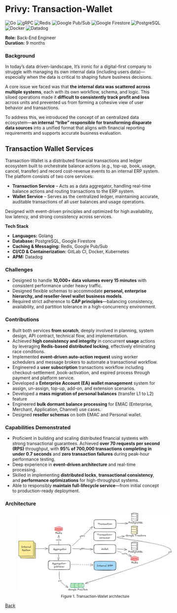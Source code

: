 # Privy: Transaction-Wallet

![Go](https://img.shields.io/badge/go-%2300ADD8.svg?style=for-the-badge&logo=go&logoColor=white)
![gRPC](https://img.shields.io/badge/gRPC-%23244b5a?style=for-the-badge&logoColor=%23244b5a)
![Redis](https://img.shields.io/badge/redis-%23DD0031.svg?style=for-the-badge&logo=redis&logoColor=white)
![Google Pub/Sub](https://img.shields.io/badge/googlepubsub-%234285F4?style=for-the-badge&logo=googlepubsub&logoColor=white)
![Google Firestore](https://img.shields.io/badge/firestore-%23f6881d?style=for-the-badge&logo=firebase&logoColor=white)
![PostgreSQL](https://img.shields.io/badge/postgres-%23316192.svg?style=for-the-badge&logo=postgresql&logoColor=white)
![Docker](https://img.shields.io/badge/docker-%230db7ed.svg?style=for-the-badge&logo=docker&logoColor=white)
![Datadog](https://img.shields.io/badge/datadog-%23632CA6.svg?style=for-the-badge&logo=datadog&logoColor=white)

<b>Role:</b> Back-End Engineer<br/>
<b>Duration:</b> 9 months

### Background

In today’s data driven-landscape, It’s ironic for a digital-first company to struggle with managing its own internal data (including users data)— especially when the data is critical to shaping future business decisions.

A core issue we faced was that <b>the internal data was scattered across multiple systems</b>, each with its own workflow, schema, and logic. This siloed operations made it <b>difficult to consistently track profit and loss</b> across units and prevented us from forming a cohesive view of user behavior and transactions.

To address this, we introduced the concept of an centralized data ecosystem—<b>an internal “tribe” responsible for transforming disparate data sources</b> into a unified format that aligns with  financial reporting requirements  and supports accurate business evaluation.

## Transaction Wallet Services

Transaction-Wallet is a distributed financial transactions and ledger ecosystem built to orchestrate balance actions (e.g., top-up, book, usage, cancel, transfer) and record cost-revenue events to an internal ERP system. The platform consists of two core services:

- <b>Transaction Service</b> – Acts as a data aggregator, handling real-time balance actions and routing transactions to the ERP system.
- <b>Wallet Service</b> – Serves as the centralized ledger, maintaining accurate, auditable transactions of all user balances and usage operations.

Designed with event-driven principles and optimized for high availability, low latency, and strong consistency across services.

<b>Tech Stack</b>

- <b>Languages:</b> Golang
- <b>Database:</b> PostgreSQL, Google Firestore
- <b>Caching & Messaging:</b> Redis, Google Pub/Sub
- <b>CI/CD & Containerization:</b> GitLab CI, Docker, Kubernetes
- <b>APM:</b> Datadog

### Challenges

- Designed  to handle <b>10,000+ data volumes every 15 minutes</b> with consistent performance under heavy traffic.
- Designed flexible schemas to accommodate <b>personal, enterprise hierarchy, and reseller-level wallet business models</b>.
- Required strict adherence to <b>CAP principles</b>—balancing consistency, availability, and partition tolerance in a high-concurrency environment.

### Contributions

- Built both services <b>from scratch</b>, deeply involved in planning, system design, API contract, technical flow, and implementation.
- Achieved <b>high consistency and integrity</b> in concurrent <b>usage</b> actions by leveraging <b>Redis-based distributed locking</b>, effectively eliminating race conditions.
- Implemented <b>event-driven auto-action request</b> using worker schedulers and message brokers to automate a transactional workflow.
- Engineered a <b>user subscription</b> transactions workflow including checkout-settlement ,book-activation, and expired process through payment and platform service.
- Developed a <b>Enterprise Account (EA) wallet management</b> system for assign, un-assign, top-up, add-on, and extension scenarios.
- Developed a <b>mass migration of personal balances</b> (transfer L1 to L2) feature
- Engineered <b>bulk dormant balance processing</b> for EMAC (Enterprise, Merchant, Application, Channel) use cases.
- Designed <b>reseller schemas</b> on both EMAC and Personal wallet.

### Capabilities Demonstrated

- Proficient in building and scaling distributed financial systems with strong transactional guarantees. Achieved <b>over 70 requests per second (RPS)</b> throughput, with <b>95% of 700,000 transactions completing in under 0.7 seconds</b> and <b>zero transaction failures</b> during peak-hour performance testing.
- Deep experience in <b>event-driven architecture</b> and real-time processing.
- Skilled in implementing <b>distributed locks</b>, <b>transactional consistency</b>, and <b>performance optimizations</b> for high-throughput systems.
- Able to responsibly <b>maintain full-lifecycle service</b>—from initial concept to production-ready deployment.

### Architecture

<figure style="width:100%">
    <a href="images/privy_transaction_wallet_architecture.png"
       target="_blank"
       rel="noopener noreferrer">
        <img src="images/privy_transaction_wallet_architecture.png" alt="Privy: Transaction - Wallet Architecture">
    </a>
    <figcaption style="text-align:center"><small>Figure 1. Transaction-Wallet architecture</small></figcaption>
</figure>

[Back](./)

